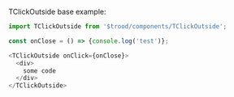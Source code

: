 TClickOutside base example:
                                   
```js
import TClickOutside from '$trood/components/TClickOutside';

const onClose = () => {console.log('test')};

<TClickOutside onClick={onClose}>
  <div>
    some code
  </div>
</TClickOutside>
```
